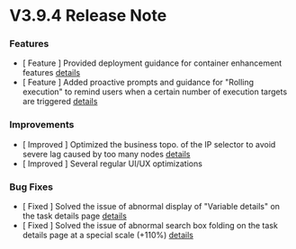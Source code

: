 # V3.9.4 Release Note




### Features
- [ Feature ] Provided deployment guidance for container enhancement features [details](http://github.com/TencentBlueKing/bk-job/issues/3065)
- [ Feature ] Added proactive prompts and guidance for "Rolling execution" to remind users when a certain number of execution targets are triggered [details](http://github.com/TencentBlueKing/bk-job/issues/3015)


### Improvements
- [ Improved ] Optimized the business topo. of the IP selector to avoid severe lag caused by too many nodes [details](http://github.com/TencentBlueKing/bk-job/issues/3057)
- [ Improved ] Several regular UI/UX optimizations


### Bug Fixes
- [ Fixed ] Solved the issue of abnormal display of "Variable details" on the task details page [details](http://github.com/TencentBlueKing/bk-job/issues/3063)
- [ Fixed ] Solved the issue of abnormal search box folding on the task details page at a special scale (+110%) [details](https://github.com/TencentBlueKing/bk-job/issues/3012)